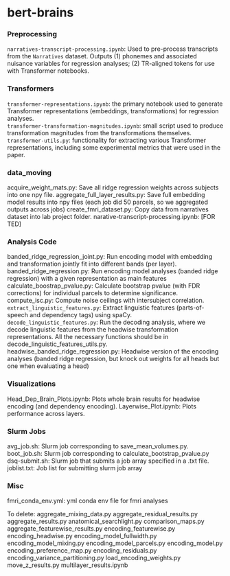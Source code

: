 # bert-brains

### Preprocessing
`narratives-transcript-processing.ipynb`: Used to pre-process transcripts from the `Narratives` dataset. Outputs (1) phonemes and associated nuisance variables for regression analyses; (2) TR-aligned tokens for use with Transformer notebooks.

### Transformers
`transformer-representations.ipynb`: the primary notebook used to generate Transformer representations (embeddings, transformations) for regression analyses.  
`transformer-transformation-magnitudes.ipynb`: small script used to produce transformation magnitudes from the transformations themselves.  
`transformer-utils.py`: functionality for extracting various Transformer representations, including some experimental metrics that were used in the paper.  

### data_moving
acquire_weight_mats.py: Save all ridge regression weights across subjects into one npy file.
aggregate_full_layer_results.py: Save full embedding model results into npy files (each job did 50 parcels, so we aggregated outputs across jobs)
create_fmri_dataset.py: Copy data from narratives dataset into lab project folder.
narative-transcript-processing.ipynb: [FOR TED]

### Analysis Code
banded_ridge_regression_joint.py: Run encoding model with embedding and transformation jointly fit into different bands (per layer).  
banded_ridge_regression.py: Run encoding model analyses (banded ridge regression) with a given representation as main features  
calculate_boostrap_pvalue.py: Calculate bootstrap pvalue (with FDR corrections) for individual parcels to determine significance.  
compute_isc.py: Compute noise ceilings with intersubject correlation.  
`extract_linguistic_features.py`: Extract linguistic features (parts-of-speech and dependency tags) using spaCy.  
`decode_linguistic_features.py`: Run the decoding analysis, where we decode linguistic features from the headwise transformation representations. All the necessary functions should be in decode_linguistic_features_utils.py.  
headwise_banded_ridge_regression.py: Headwise version of the encoding analyses (banded ridge regression, but knock out weights for all heads but one when evaluating a head)  



### Visualizations
Head_Dep_Brain_Plots.ipynb: Plots whole brain results for headwise encoding (and dependency encoding).
Layerwise_Plot.ipynb: Plots performance across layers.


### Slurm Jobs
avg_job.sh: Slurm job corresponding to save_mean_volumes.py.
boot_job.sh: Slurm job corresponding to calculate_bootstrap_pvalue.py
dsq-submit.sh: Slurm job that submits a job array specified in a .txt file.
joblist.txt: Job list for submitting slurm job array


### Misc
fmri_conda_env.yml: yml conda env file for fmri analyses



To delete:
aggregate_mixing_data.py
aggregate_residual_results.py
aggregate_results.py
anatomical_searchlight.py
comparison_maps.py
aggregate_featurewise_results.py
encoding_featurewise.py
encoding_headwise.py
encoding_model_fullwidth.py
encoding_model_mixing.py
encoding_model_parcels.py
encoding_model.py
encoding_preference_map.py
encoding_residuals.py
encoding_variance_partitioning.py
load_encoding_weights.py
move_z_results.py
multilayer_results.ipynb
